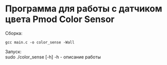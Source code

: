 # Программа для работы с датчиком цвета Pmod Color Sensor

Сборка:  
```
gcc main.c -o color_sense -Wall  
```

Запуск:  
sudo ./color_sense [-h]
-h - описание работы  
